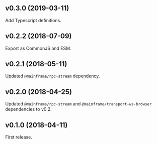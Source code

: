 ## v0.3.0 (2019-03-11)

Add Typescript definitions.

## v0.2.2 (2018-07-09)

Export as CommonJS and ESM.

## v0.2.1 (2018-05-11)

Updated `@mainframe/rpc-stream` dependency.

## v0.2.0 (2018-04-25)

Updated `@mainframe/rpc-stream` and `@mainframe/transport-ws-browser` dependencies to v0.2.

## v0.1.0 (2018-04-11)

First release.
